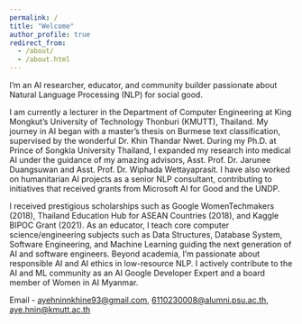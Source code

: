 ```yaml
---
permalink: /
title: "Welcome"
author_profile: true
redirect_from: 
  - /about/
  - /about.html
---
```


I’m an AI researcher, educator, and community builder passionate about Natural Language Processing (NLP) for social good. 

I am currently a lecturer in the Department of Computer Engineering at King Mongkut’s University of Technology Thonburi (KMUTT), Thailand. My journey in AI began with a master’s thesis on Burmese text classification, supervised by the wonderful Dr. Khin Thandar Nwet. During my Ph.D. at Prince of Songkla University Thailand, I expanded my research into medical AI under the guidance of my amazing advisors, Asst. Prof. Dr. Jarunee Duangsuwan and Asst. Prof. Dr. Wiphada Wettayaprasit. I have also worked on humanitarian AI projects as a senior NLP consultant, contributing to initiatives that received grants from Microsoft AI for Good and the UNDP.

I received prestigious scholarships such as Google WomenTechmakers (2018), Thailand Education Hub for ASEAN Countries (2018), and Kaggle BIPOC Grant (2021). 
As an educator, I teach core computer science/engineering subjects such as Data Structures, Database System, Software Engineering, and Machine Learning guiding the next generation of AI and software engineers.
Beyond academia, I’m passionate about responsible AI and AI ethics in low-resource NLP. I actively contribute to the AI and ML community as an AI Google Developer Expert and a board member of Women in AI Myanmar. 


Email - ayehninnkhine93@gmail.com, 6110230008@alumni.psu.ac.th, aye.hnin@kmutt.ac.th
